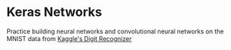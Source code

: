 # Keras Networks
Practice building neural networks and convolutional neural networks on the MNIST data from [Kaggle's Digit Recognizer](https://www.kaggle.com/c/digit-recognizer)

